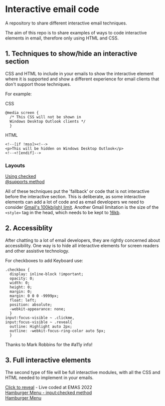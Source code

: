 # Interactive email code
A repository to share different interactive email techniques.

The aim of this repo is to share examples of ways to code interactive elements in email, therefore only using HTML and CSS.

## 1. Techniques to show/hide an interactive section
CSS and HTML to include in your emails to show the interactive element where it is supported and show a different experience for email clients that don't support those techniques.

For example: 

CSS
```
@media screen { 
  /* This CSS will not be shown in 
  Windows Desktop Outlook clients */ 
  }
```

HTML
```
<!--[if !mso]><!-->
<p>This will be hidden on Windows Desktop Outlook</p>
<!--<![endif]-->
```

### Layouts
<a href="https://github.com/JayOram/interactive-email-code/blob/main/Layouts/checkbox-checked.md">Using checked</a><br>
<a href="https://github.com/JayOram/interactive-email-code/blob/main/Layouts/supports--css-variables.md">@supports method</a>

All of these techniques put the 'fallback' or code that is not interactive before the interactive section. This is deliberate, as some interactive elements can add a lot of code and as email developers we need to consider <a href="https://github.com/hteumeuleu/email-bugs/issues/41">Gmail's 100kb(ish) limit</a>. Another Gmail limitation is the size of the `<style>` tag in the head, which needs to be kept to <a href="https://github.com/hteumeuleu/email-bugs/issues/90">16kb</a>.

## 2. Accessiblity

After chatting to a lot of email developers, they are rightly concerned about accessibility. One way is to hide all interactive elements for screen readers and other assistive technology.

For checkboxes to add Keyboard use:

```
.checkbox {
  display: inline-block !important;
  opacity: 0;
  width: 0;
  height: 0;
  margin: 0;
  margin: 0 0 0 -9999px;
  float: left;
  position: absolute;
  -webkit-appearance: none;
  }
input:focus-visible ~ .clickme,
input:focus-visible ~ .reveal{
  outline: Highlight auto 2px;
  outline: -webkit-focus-ring-color auto 5px;
  }
```

Thanks to Mark Robbins for the #a11y info!

## 3. Full interactive elements
The second type of file will be full interactive modules, with all the CSS and HTML needed to implement in your emails.

<a href="https://github.com/JayOram/interactive-email-code/blob/d5dea07ab243a03dfead229139ccc9febdc5dead/interactive-elements/click-to-reveal-EMAS22.html">Click to reveal</a> - Live coded at EMAS 2022<br>
<a href="https://github.com/JayOram/interactive-email-code/blob/d5dea07ab243a03dfead229139ccc9febdc5dead/interactive-elements/hamburger-nav-type-checked.html">Hamburger Menu - input:checked method</a><br>
<a href="https://github.com/JayOram/interactive-email-code/blob/d5dea07ab243a03dfead229139ccc9febdc5dead/interactive-elements/hamburger-nav.html">Hamburger Menu</a>

